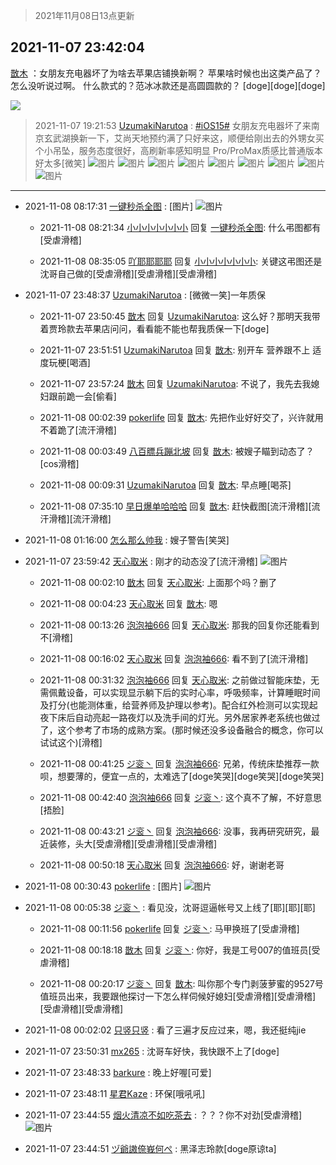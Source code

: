> 2021年11月08日13点更新
<link rel="stylesheet" href="https://cdn.jsdelivr.net/gh/taotie6/sampleJSON@main/css/photo_show.css">
<meta name="referrer" content="no-referrer" />


 ## 2021-11-07 23:42:04 

 [㪚木](https://www.coolapk.com/feed/31301987?shareKey=Zjc5NWJlNjNhN2YzNjE4N2Y3ZjA~) ：女朋友充电器坏了为啥去苹果店铺换新啊？
苹果啥时候也出这类产品了？怎么没听说过啊。
什么款式的？范冰冰款还是高圆圆款的？
[doge][doge][doge] 

<div class="album">
<img class="img-item" src="https://image.coolapk.com/feed/2019/0515/09/1081091_3748_1897@180x122.gif" />
</div>

> 2021-11-07 19:21:53 
> [UzumakiNarutoa](https://www.coolapk.com/feed/31295796?shareKey=ZWY5Nzc3OWY5ODk2NjE4N2Y3ZjA~) : <a class="feed-link-tag" href="/t/iOS15?type=0">#iOS15#</a> 女朋友充电器坏了来南京玄武湖换新一下，艾尚天地预约满了只好来这，顺便给刚出去的外甥女买个小吊坠，服务态度很好，高刷新率感知明显 Pro/ProMax质感比普通版本好太多[微笑] 
![图片](https://image.coolapk.com/feed/2021/1107/19/3005166_4107_5578@2880x2880.jpg)
![图片](https://image.coolapk.com/feed/2021/1107/19/3005166_4108_0024@2494x3325.jpg)
![图片](https://image.coolapk.com/feed/2021/1107/19/3005166_4106_5424@2880x2880.jpg)
![图片](https://image.coolapk.com/feed/2021/1107/19/3005166_4108_9744@1713x1713.jpg)
![图片](https://image.coolapk.com/feed/2021/1107/19/3005166_4109_6691@2880x2880.jpg)
![图片](https://image.coolapk.com/feed/2021/1107/19/3005166_4109_4821@2880x2880.jpg)
![图片](https://image.coolapk.com/feed/2021/1107/19/3005166_4112_4067@2508x2508.jpg)
![图片](https://image.coolapk.com/feed/2021/1107/19/3005166_4111_4445@2340x3120.jpg)
![图片](https://image.coolapk.com/feed/2021/1107/19/3005166_4111_9173@2866x2866.jpg)

 ------- 

- 2021-11-08 08:17:31 [一键秒杀全图](uid=1607033) : [图片] ![图片](https://image.coolapk.com/feed/2021/1017/10/1081091_e9c2b6b3_7768_4476@1080x1100.png)

    - 2021-11-08 08:21:34 [小小小小小小小](uid=3014404) 回复 [一键秒杀全图](uid=1607033): 什么弔图都有[受虐滑稽] 

    - 2021-11-08 08:35:05 [吖耶耶耶耶](uid=1523259) 回复 [小小小小小小小](uid=3014404): 关键这弔图还是沈哥自己做的[受虐滑稽][受虐滑稽][受虐滑稽] 

- 2021-11-07 23:48:37 [UzumakiNarutoa](uid=3005166) : [微微一笑]一年质保 

    - 2021-11-07 23:50:45 [㪚木](uid=1081091) 回复 [UzumakiNarutoa](uid=3005166): 这么好？那明天我带着贾玲款去苹果店问问，看看能不能也帮我质保一下[doge] 

    - 2021-11-07 23:51:51 [UzumakiNarutoa](uid=3005166) 回复 [㪚木](uid=1081091): 别开车  营养跟不上  适度玩梗[喝酒] 

    - 2021-11-07 23:57:24 [㪚木](uid=1081091) 回复 [UzumakiNarutoa](uid=3005166): 不说了，我先去我媳妇跟前跪一会[偷看] 

    - 2021-11-08 00:02:39 [pokerlife](uid=575409) 回复 [㪚木](uid=1081091): 先把作业好好交了，兴许就用不着跪了[流汗滑稽] 

    - 2021-11-08 00:03:49 [八百膘兵蹦北坡](uid=1105274) 回复 [㪚木](uid=1081091): 被嫂子瞄到动态了？[cos滑稽] 

    - 2021-11-08 00:09:31 [UzumakiNarutoa](uid=3005166) 回复 [㪚木](uid=1081091): 早点睡[喝茶] 

    - 2021-11-08 07:35:10 [早日爆单哈哈哈](uid=2188936) 回复 [㪚木](uid=1081091): 赶快截图[流汗滑稽][流汗滑稽][流汗滑稽] 

- 2021-11-08 01:16:00 [怎么那么帅我](uid=1421130) : 嫂子警告[笑哭] 

- 2021-11-07 23:59:42 [天心取米](uid=2132901) : 刚才的动态没了[流汗滑稽] ![图片](https://image.coolapk.com/feed/2021/1107/23/2132901_b832f26c_0781_3174@1080x2340.jpeg)

    - 2021-11-08 00:02:10 [㪚木](uid=1081091) 回复 [天心取米](uid=2132901): 上面那个吗？删了 

    - 2021-11-08 00:04:23 [天心取米](uid=2132901) 回复 [㪚木](uid=1081091): 嗯 

    - 2021-11-08 00:13:26 [泡泡袖666](uid=2844894) 回复 [天心取米](uid=2132901): 那我的回复你还能看到不[滑稽] 

    - 2021-11-08 00:16:02 [天心取米](uid=2132901) 回复 [泡泡袖666](uid=2844894): 看不到了[流汗滑稽] 

    - 2021-11-08 00:31:32 [泡泡袖666](uid=2844894) 回复 [天心取米](uid=2132901): 之前做过智能床垫，无需佩戴设备，可以实现显示躺下后的实时心率，呼吸频率，计算睡眠时间及打分(也能测体重，给营养师及护理以参考)。配合红外检测可以实现起夜下床后自动亮起一路夜灯以及洗手间的灯光。另外居家养老系统也做过了，这个参考了市场的成熟方案。(那时候还没多设备融合的概念<!--break-->，你可以试试这个)[滑稽] 

    - 2021-11-08 00:41:25 [ジ衮丶](uid=494451) 回复 [泡泡袖666](uid=2844894): 兄弟，传统床垫推荐一款呗，想要薄的，便宜一点的，太难选了[doge笑哭][doge笑哭][doge笑哭] 

    - 2021-11-08 00:42:40 [泡泡袖666](uid=2844894) 回复 [ジ衮丶](uid=494451): 这个真不了解，不好意思[捂脸] 

    - 2021-11-08 00:43:21 [ジ衮丶](uid=494451) 回复 [泡泡袖666](uid=2844894): 没事，我再研究研究，最近装修，头大[受虐滑稽][受虐滑稽][受虐滑稽] 

    - 2021-11-08 00:50:18 [天心取米](uid=2132901) 回复 [泡泡袖666](uid=2844894): 好，谢谢老哥 

- 2021-11-08 00:30:43 [pokerlife](uid=575409) : [图片] ![图片](https://image.coolapk.com/feed/2021/1108/00/575409_3ae0a995_2643_2367@300x300.jpeg)

- 2021-11-08 00:05:38 [ジ衮丶](uid=494451) : 看见没，沈哥逗逼帐号又上线了[耶][耶][耶] 

    - 2021-11-08 00:11:56 [pokerlife](uid=575409) 回复 [ジ衮丶](uid=494451): 马甲换班了[受虐滑稽] 

    - 2021-11-08 00:18:18 [㪚木](uid=1081091) 回复 [ジ衮丶](uid=494451): 你好，我是工号007的值班员[受虐滑稽] 

    - 2021-11-08 00:20:17 [ジ衮丶](uid=494451) 回复 [㪚木](uid=1081091): 叫你那个专门剥菠萝蜜的9527号值班员出来，我要跟他探讨一下怎么样伺候好媳妇[受虐滑稽][受虐滑稽][受虐滑稽][受虐滑稽] 

- 2021-11-08 00:02:02 [只竖只竖](uid=4291126) : 看了三遍才反应过来，嗯，我还挺纯jie 

- 2021-11-07 23:50:31 [mx265](uid=1039105) : 沈哥车好快，我快跟不上了[doge] 

- 2021-11-07 23:48:33 [barkure](uid=1551901) : 晚上好喔[可爱] 

- 2021-11-07 23:48:11 [星君Kaze](uid=2761211) : 环保[哦吼吼] 

- 2021-11-07 23:44:55 [烟火清凉不如吃茶去](uid=4279524) : ？？？你不对劲[受虐滑稽] ![图片](https://image.coolapk.com/feed/2021/1107/23/4279524_c0d31e51_9894_3103@488x686.png)

- 2021-11-07 23:44:51 [ヅ爺謸倷峩何ぺ](uid=11968954) : 黑泽志玲款[doge原谅ta] 

